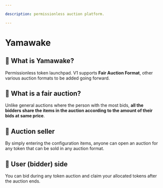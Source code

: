 ```yaml
--- 

description: permissionless auction platform.

---
```


# Yamawake

## 🔹 What is Yamawake?

Permissionless token launchpad. V1 supports **Fair Auction Format**, other various auction formats to be added going forward. 

## 🔹 What is a fair auction?

Unlike general auctions where the person with the most bids, **all the bidders share the items in the auction according to the amount of their bids at same price**</mark>.

## 🔹 Auction seller

By simply entering the configuration items, anyone can open an auction for any token that can be sold in any auction format.

## 🔹 User (bidder) side

You can bid during any token auction and claim your allocated tokens after the auction ends.